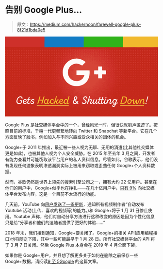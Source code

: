 # 告别 Google Plus…

> 原文：<https://medium.com/hackernoon/farewell-google-plus-8f21d1bda0e5>

![](img/4be19084fa215f90387ed85b4e1d0be0.png)

Google Plus 是社交媒体平台中的一个，曾经风光一时，但很快就销声匿迹了。按照目前的标准，千禧一代更频繁地转向 Twitter 和 Snapchat 等新平台。它在几个方面反映了脸书，例如加入与不同兴趣或受众相关的团体的机会。

Google+于 2011 年推出，最近被一些人视为无聊、无用的消遣(比其他社交媒体更是如此)，也被其他人视为个人安全威胁。在 2015 年至去年 3 月之间，开发者有能力查看并可能窃取该平台用户的私人资料信息。尽管如此，谷歌表示，他们没有发现任何迹象表明渗透漏洞实际上被用来窃取或歪曲任何 Google+个人资料数据。

然而，谷歌仍然是世界上领先的搜索引擎公司之一，拥有大约 22 亿用户。甚至在他们的用户中，Google+似乎也在挣扎——在几十亿用户中，[只有 9%](https://blumint.co/stop-thinking-google-plus-dead) 向社交媒体平台发布内容。这是一个目前不太流行的功能。

几天前，YouTube 向[用户发送了一条更新](https://dazeinfo.com/2019/01/12/youtube-automatic-sharing-tool-twitter/)，通知所有视频制作者“自动发布 Youtube 活动(上传、喜欢的视频等)的能力。)和 Google+将于 1 月 31 日停止使用。Youtube 声称，他们对自动分享方法进行这种改变的原因是因为个性化信息只是给“分享者和他们的追随者提供了更好的体验……”

2018 年末，我们接到通知，Google+要关闭了。Google+的相关 API(应用编程接口)也将随之下降，其中一些可能最早于 1 月 28 日。所有社交媒体平台的 API 将于 3 月 7 日关闭。然后 Google Plus 本身会在 2019 年 4 月全面下架。

如果你是 Google+用户，并且想了解更多关于如何在删除之前保存一些 Google+数据，请阅读[9 至 5Google](https://9to5google.com/2018/10/08/how-to-download-google-plus-data/) 的这篇文章。